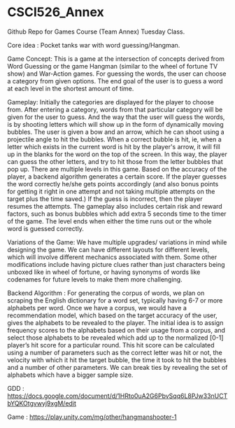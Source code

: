 # CSCI526_Annex
Github Repo for Games Course (Team Annex) Tuesday Class.

Core idea : Pocket tanks war with word guessing/Hangman.

Game Concept: This is a game at the intersection of concepts derived from Word Guessing or the game Hangman (similar to the wheel of fortune TV show) and War-Action games. For guessing the words, the user can choose a category from given options. The end goal of the user is to guess a word at each level in the shortest amount of time. 
 
Gameplay: Initially the categories are displayed for the player to choose from. After entering a category, words from that particular category will be given for the user to guess. And the way that the user will guess the words, is by shooting letters which will show up in the form of dynamically moving bubbles. The user is given a bow and an arrow, which he can shoot using a projectile angle to hit the bubbles. When a correct bubble is hit, ie, when a letter which exists in the current word is hit by the player's arrow, it will fill up in the blanks for the word on the top of the screen. In this way, the player can guess the other letters, and try to hit those from the letter bubbles that pop up. There are multiple levels in this game. Based on the accuracy of the player, a backend algorithm generates a certain score. If the player guesses the word correctly he/she gets points accordingly (and also bonus points for getting it right in one attempt and not taking multiple attempts on the target plus the time saved.) If the guess is incorrect, then the player resumes the attempts. The gameplay also includes certain risk and reward factors, such as bonus bubbles which add extra 5 seconds time to the timer of the game. The level ends when either the time runs out or the whole word is guessed correctly. 
 
Variations of the Game: We have multiple upgrades/ variations in mind while designing the game. We can have different layouts for different levels, which will involve different mechanics associated with them.  Some other modifications include having picture clues rather than just characters being unboxed like in wheel of fortune, or having synonyms of words like codenames for future levels to make them more challenging.


Backend Algorithm :
For generating the corpus of words, we plan on scraping the English dictionary for a word set, typically having 6-7 or more alphabets per word. Once we have a corpus, we would have a recommendation model, which based on the target accuracy of the user, gives the alphabets to be revealed to the player. The initial idea is to assign frequency scores to the alphabets based on their usage from a corpus, and select those alphabets to be revealed which add up to the normalized [0-1] player’s hit score for a particular round. This hit score can be calculated using a number of parameters such as the correct letter was hit or not, the velocity with which it hit the target bubble, the time it took to hit the bubbles and a number of other parameters. We can break ties by revealing the set of alphabets which have a bigger sample size.


GDD : https://docs.google.com/document/d/1HRto0uA2G6PbvSqq6L8PJw33nUCTbYQKOtgvwyj9xgM/edit

Game : https://play.unity.com/mg/other/hangmanshooter-1



